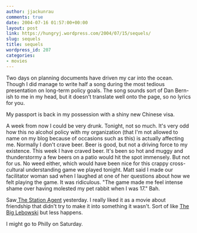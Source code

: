 ```yaml
---
author: jjackunrau
comments: true
date: 2004-07-16 01:57:00+00:00
layout: post
link: https://hungryj.wordpress.com/2004/07/15/sequels/
slug: sequels
title: sequels
wordpress_id: 207
categories:
- movies
---
```


Two days on planning documents have driven my car into the ocean. Though I did manage to write half a song during the most tedious presentation on long-term policy goals. The song sounds sort of Dan Bern-ish to me in my head, but it doesn't translate well onto the page, so no lyrics for you.
  

  
My passport is back in my possession with a shiny new Chinese visa.
  

  
A week from now I could be very drunk. Tonight, not so much. It's very odd how this no alcohol policy with my organization (that I'm not allowed to name on my blog because of occasions such as this) is actually affecting me. Normally I don't crave beer. Beer is good, but not a driving force to my existence. This week I have craved beer. It's been so hot and muggy and thunderstormy a few beers on a patio would hit the spot immensely. But not for us. No weed either, which would have been nice for this crappy cross-cultural understanding game we played tonight. Matt said I made our facilitator woman sad when I laughed at one of her questions about how we felt playing the game. It was ridiculous. "The game made me feel intense shame over having molested my pet rabbit when I was 17." Bah.
  

  
Saw[ The Station Agent](http://thestationagent.com/home.html) yesterday.  I really liked it as a movie about friendship that didn't try to make it into something it wasn't.  Sort of like [The Big Lebowski](http://www.imdb.com/title/tt0118715/) but less happens.
  

  
I might go to Philly on Saturday.
  

